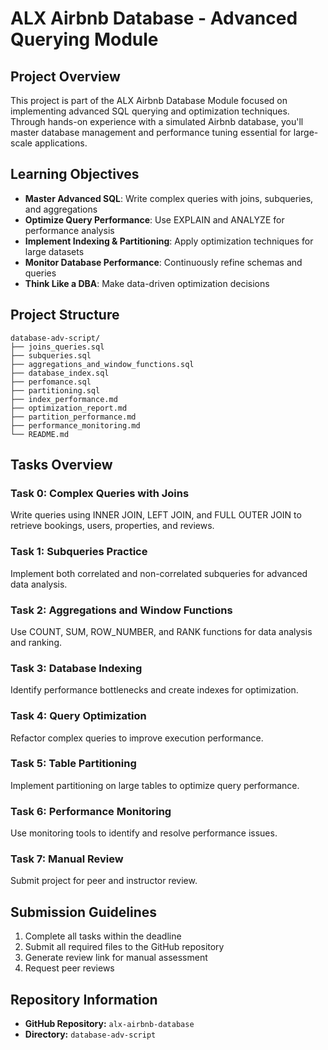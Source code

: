 
# ALX Airbnb Database - Advanced Querying Module

## Project Overview

This project is part of the ALX Airbnb Database Module focused on implementing advanced SQL querying and optimization techniques. Through hands-on experience with a simulated Airbnb database, you'll master database management and performance tuning essential for large-scale applications.


## Learning Objectives

- **Master Advanced SQL**: Write complex queries with joins, subqueries, and aggregations
- **Optimize Query Performance**: Use EXPLAIN and ANALYZE for performance analysis
- **Implement Indexing & Partitioning**: Apply optimization techniques for large datasets
- **Monitor Database Performance**: Continuously refine schemas and queries
- **Think Like a DBA**: Make data-driven optimization decisions


## Project Structure

```
database-adv-script/
├── joins_queries.sql
├── subqueries.sql
├── aggregations_and_window_functions.sql
├── database_index.sql
├── perfomance.sql
├── partitioning.sql
├── index_performance.md
├── optimization_report.md
├── partition_performance.md
├── performance_monitoring.md
└── README.md
```

## Tasks Overview

### Task 0: Complex Queries with Joins
Write queries using INNER JOIN, LEFT JOIN, and FULL OUTER JOIN to retrieve bookings, users, properties, and reviews.

### Task 1: Subqueries Practice
Implement both correlated and non-correlated subqueries for advanced data analysis.

### Task 2: Aggregations and Window Functions
Use COUNT, SUM, ROW_NUMBER, and RANK functions for data analysis and ranking.

### Task 3: Database Indexing
Identify performance bottlenecks and create indexes for optimization.

### Task 4: Query Optimization
Refactor complex queries to improve execution performance.

### Task 5: Table Partitioning
Implement partitioning on large tables to optimize query performance.

### Task 6: Performance Monitoring
Use monitoring tools to identify and resolve performance issues.

### Task 7: Manual Review
Submit project for peer and instructor review.

## Submission Guidelines

1. Complete all tasks within the deadline
2. Submit all required files to the GitHub repository
3. Generate review link for manual assessment
4. Request peer reviews

## Repository Information

- **GitHub Repository:** `alx-airbnb-database`
- **Directory:** `database-adv-script`

